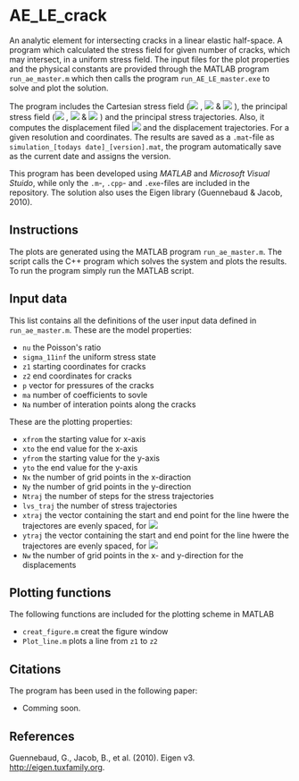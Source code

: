 # AE_LE_crack
An analytic element for intersecting cracks in a linear elastic half-space. A program which calculated the stress field for given number of cracks, which may intersect, in a uniform stress field. The input files for the plot properties and the physical constants are provided through the MATLAB program `run_ae_master.m` which then calls the program `run_AE_LE_master.exe` to solve and plot the solution.

The program includes the Cartesian stress field (<img src="https://latex.codecogs.com/gif.latex?\sigma_{11}"/> , <img src="https://latex.codecogs.com/gif.latex?\sigma_{22}"/>  & <img src="https://latex.codecogs.com/gif.latex?\sigma_{12}"/> ), the principal stress field (<img src="https://latex.codecogs.com/gif.latex?\sigma_{1}"/> , <img src="https://latex.codecogs.com/gif.latex?\sigma_{2}"/>  & <img src="https://latex.codecogs.com/gif.latex?\theta_{p}"/> ) and the principal stress trajectories. Also, it computes the displacement filed <img src="https://latex.codecogs.com/gif.latex?w"/> and the displacement trajectories. For a given resolution and coordinates. The results are saved as a `.mat`-file as `simulation_[todays date]_[version].mat`, the program automatically save as the current date and assigns the version.

This program has been developed using *MATLAB* and *Microsoft Visual Stuido*, while only the `.m`-, `.cpp`- and `.exe`-files are included in the repository. The solution also uses the Eigen library (Guennebaud & Jacob, 2010).

## Instructions
The plots are generated using the MATLAB program `run_ae_master.m`. The script calls the C++ program which solves the system and plots the results. To run the program simply run the MATLAB script.

## Input data
This list contains all the definitions of the user input data defined in `run_ae_master.m`. These are the model properties:
- `nu` the Poisson's ratio
- `sigma_11inf` the uniform stress state
- `z1` starting coordinates for cracks
- `z2` end coordinates for cracks
- `p` vector for pressures of the cracks
- `ma` number of coefficients to sovle
- `Na` number of interation points along the cracks

These are the plotting properties:
- `xfrom` the starting value for x-axis
- `xto` the end value for the x-axis
- `yfrom` the starting value for the y-axis
- `yto` the end value for the y-axis
- `Nx` the number of grid points in the x-diraction
- `Ny` the number of grid points in the y-direction
- `Ntraj` the number of steps for the stress trajectories
- `lvs_traj` the number of stress trajectories
- `xtraj` the vector containing the start and end point for the line hwere the trajectores are evenly spaced, for <img src="https://latex.codecogs.com/gif.latex?\sigma_{1}"/>
- `ytraj` the vector containing the start and end point for the line hwere the trajectores are evenly spaced, for <img src="https://latex.codecogs.com/gif.latex?\sigma_{2}"/>
- `Nw` the number of grid points in the x- and y-direction for the displacements

## Plotting functions
The following functions are included for the plotting scheme in MATLAB
- `creat_figure.m` creat the figure window
- `Plot_line.m` plots a line from `z1` to `z2`

## Citations
The program has been used in the following paper:
- Comming soon.

## References
Guennebaud, G., Jacob, B., et al. (2010). Eigen v3. http://eigen.tuxfamily.org.
